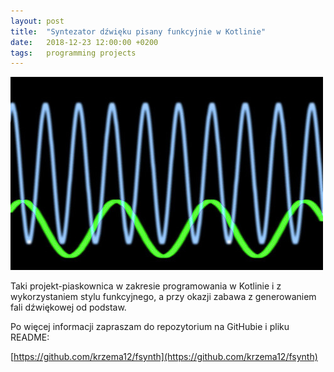 ```yaml
---
layout: post
title:  "Syntezator dźwięku pisany funkcyjnie w Kotlinie"
date:   2018-12-23 12:00:00 +0200
tags:   programming projects
---
```


![Fala](/assets/waveform.jpeg)

Taki projekt-piaskownica w zakresie programowania w Kotlinie i z wykorzystaniem stylu funkcyjnego, a przy okazji zabawa
z generowaniem fali dźwiękowej od podstaw.

Po więcej informacji zapraszam do repozytorium na GitHubie i pliku README:

[https://github.com/krzema12/fsynth](https://github.com/krzema12/fsynth)
